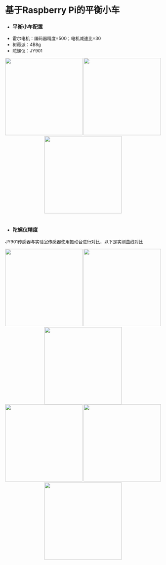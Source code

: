 基于Raspberry Pi的平衡小车
=====================================================================================
* ### 平衡小车配置 ###
* 霍尔电机：编码器精度=500；电机减速比=30
* 树莓派：4B8g
* 陀螺仪：JY901
<div align=center>
  <img width="250" src="https://user-images.githubusercontent.com/98397090/215258730-3816f08a-8a0c-4170-bf4c-46618e9a9a1f.png"/>
  <img width="250" src="https://user-images.githubusercontent.com/98397090/215258949-5a619773-dc73-49df-9ecf-03f13fc7a815.png"/>
  <img width="250" src="https://user-images.githubusercontent.com/98397090/215258949-5a619773-dc73-49df-9ecf-03f13fc7a815.png"/>
</div><br>

* ### 陀螺仪精度 ###
JY901传感器与实验室传感器使用振动台进行对比，以下是实测曲线对比
<div align=center>
<img width="250" src="https://user-images.githubusercontent.com/98397090/215261571-e416913e-1597-44f3-8991-0efb430d261a.png"/>
<img width="250" src="https://user-images.githubusercontent.com/98397090/215261883-18206ce8-6869-491c-8f9c-3e872d28ade1.png"/>
<img width="250" src="https://user-images.githubusercontent.com/98397090/215262228-2454029e-32a0-43f4-b805-0939f0b92f12.png"/>
</div>

<div align=center>
<img width="250" src="https://user-images.githubusercontent.com/98397090/215262478-d39e26b5-4277-4146-a526-36e24d63b7a9.png"/>
<img width="250" src="https://user-images.githubusercontent.com/98397090/215262658-e84635db-5111-43e7-855b-f312d646dd86.png"/>
<img width="250" src="https://user-images.githubusercontent.com/98397090/215262777-08421312-c8c1-4d6c-99e7-8022fe671515.png"/>
</div>

